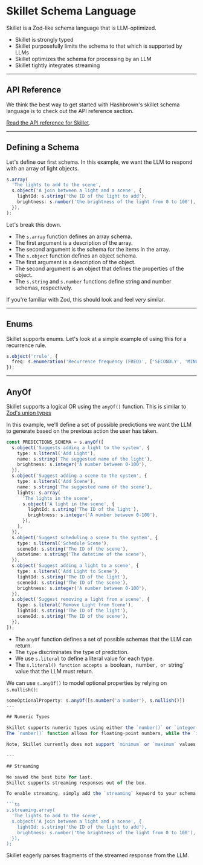 # Skillet Schema Language

Skillet is a Zod-like schema language that is LLM-optimized.

- Skillet is strongly typed
- Skillet purposefully limits the schema to that which is supported by LLMs
- Skillet optimizes the schema for processing by an LLM
- Skillet tightly integrates streaming

---

## API Reference

We think the best way to get started with Hashbrown's skillet schema language is to check out the API reference section.

[Read the API reference for Skillet](/api/core/s).

---

## Defining a Schema

Let's define our first schema.
In this example, we want the LLM to respond with an array of light objects.

```ts
s.array(
  'The lights to add to the scene',
  s.object('A join between a light and a scene', {
    lightId: s.string('the ID of the light to add'),
    brightness: s.number('the brightness of the light from 0 to 100'),
  }),
);
```

Let's break this down.

- The `s.array` function defines an array schema.
- The first argument is a description of the array.
- The second argument is the schema for the items in the array.
- The `s.object` function defines an object schema.
- The first argument is a description of the object.
- The second argument is an object that defines the properties of the object.
- The `s.string` and `s.number` functions define string and number schemas, respectively.

If you're familiar with Zod, this should look and feel _very_ similar.

---

## Enums

Skillet supports enums.
Let's look at a simple example of using this for a recurrence rule.

```ts
s.object('rrule', {
  freq: s.enumeration('Recurrence frequency (FREQ)', ['SECONDLY', 'MINUTELY', 'HOURLY', 'DAILY', 'WEEKLY', 'MONTHLY', 'YEARLY']),
});
```

---

## AnyOf

Skillet supports a logical OR using the `anyOf()` function.
This is similar to [Zod's union types](https://zod.dev/api?id=unions)

In this example, we'll define a set of possible predictions we want the LLM to generate based on the previous action the user has taken.

```ts
const PREDICTIONS_SCHEMA = s.anyOf([
  s.object('Suggests adding a light to the system', {
    type: s.literal('Add Light'),
    name: s.string('The suggested name of the light'),
    brightness: s.integer('A number between 0-100'),
  }),
  s.object('Suggest adding a scene to the system', {
    type: s.literal('Add Scene'),
    name: s.string('The suggested name of the scene'),
    lights: s.array(
      'The lights in the scene',
      s.object('A light in the scene', {
        lightId: s.string('The ID of the light'),
        brightness: s.integer('A number between 0-100'),
      }),
    ),
  }),
  s.object('Suggest scheduling a scene to the system', {
    type: s.literal('Schedule Scene'),
    sceneId: s.string('The ID of the scene'),
    datetime: s.string('The datetime of the scene'),
  }),
  s.object('Suggest adding a light to a scene', {
    type: s.literal('Add Light to Scene'),
    lightId: s.string('The ID of the light'),
    sceneId: s.string('The ID of the scene'),
    brightness: s.integer('A number between 0-100'),
  }),
  s.object('Suggest removing a light from a scene', {
    type: s.literal('Remove Light from Scene'),
    lightId: s.string('The ID of the light'),
    sceneId: s.string('The ID of the scene'),
  }),
]);
```

- The `anyOf` function defines a set of possible schemas that the LLM can return.
- The `type` discriminates the type of prediction.
- We use `s.literal` to define a literal value for each type.
- The `s.literal() function accepts a `boolean`, `number`, or `string` value that the LLM must return.

We can use `s.anyOf()` to model optional properties by relying on `s.nullish()`:

````ts
someOptionalProperty: s.anyOf([s.number('a number'), s.nullish()])
---

## Numeric Types

Skillet supports numeric types using either the `number()` or `integer()` function.
The `number()` function allows for floating-point numbers, while the `integer()` function restricts the value to integers.

Note, Skillet currently does not support `minimum` or `maximum` values for numeric types due to the current limitations of LLMs

---

## Streaming

We saved the best bite for last.
Skillet supports streaming responses out of the box.

To enable streaming, simply add the `streaming` keyword to your schema.

```ts
s.streaming.array(
  'The lights to add to the scene',
  s.object('A join between a light and a scene', {
    lightId: s.string('the ID of the light to add'),
    brightness: s.number('the brightness of the light from 0 to 100'),
  }),
);
````

Skillet eagerly parses fragments of the streamed response from the LLM.
